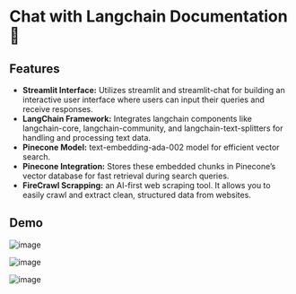 
# Chat with Langchain Documentation 🤖 

## Features

- **Streamlit Interface:** Utilizes streamlit and streamlit-chat for building an interactive user interface where users can input their queries and receive responses.
- **LangChain Framework:** Integrates langchain components like langchain-core, langchain-community, and langchain-text-splitters for handling and processing text data.
- **Pinecone Model:** text-embedding-ada-002 model for efficient vector search.
- **Pinecone Integration:** Stores these embedded chunks in Pinecone’s vector database for fast retrieval during search queries.
- **FireCrawl Scrapping:** an AI-first web scraping tool. It allows you to easily crawl and extract clean, structured data from websites.

## Demo

![image](https://github.com/user-attachments/assets/ce9b91a4-1ad2-406a-b3b2-ad5f12b36f9b)

![image](https://github.com/user-attachments/assets/110594db-266b-477a-85d3-cca7fb8a3976)

![image](https://github.com/user-attachments/assets/ba19077b-ea3d-435a-a2f6-83d8c5b2c3fe)

